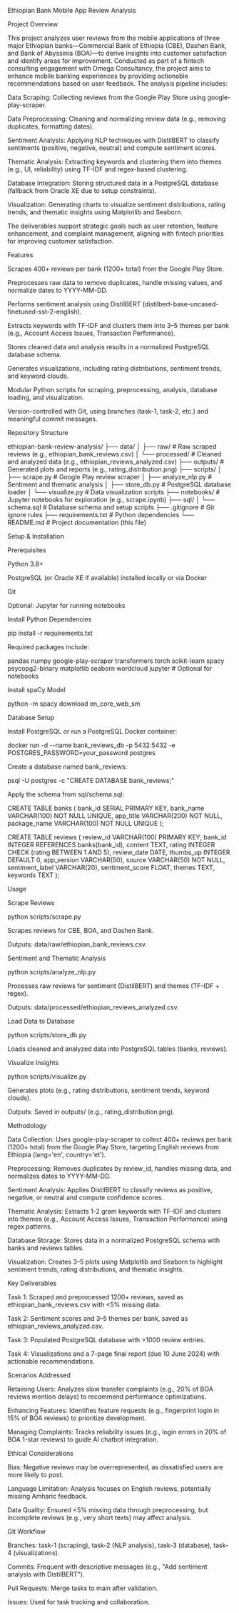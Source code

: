 Ethiopian Bank Mobile App Review Analysis

Project Overview

This project analyzes user reviews from the mobile applications of three major Ethiopian banks—Commercial Bank of Ethiopia (CBE), Dashen Bank, and Bank of Abyssinia (BOA)—to derive insights into customer satisfaction and identify areas for improvement. Conducted as part of a fintech consulting engagement with Omega Consultancy, the project aims to enhance mobile banking experiences by providing actionable recommendations based on user feedback. The analysis pipeline includes:





Data Scraping: Collecting reviews from the Google Play Store using google-play-scraper.



Data Preprocessing: Cleaning and normalizing review data (e.g., removing duplicates, formatting dates).



Sentiment Analysis: Applying NLP techniques with DistilBERT to classify sentiments (positive, negative, neutral) and compute sentiment scores.



Thematic Analysis: Extracting keywords and clustering them into themes (e.g., UI, reliability) using TF-IDF and regex-based clustering.



Database Integration: Storing structured data in a PostgreSQL database (fallback from Oracle XE due to setup constraints).



Visualization: Generating charts to visualize sentiment distributions, rating trends, and thematic insights using Matplotlib and Seaborn.

The deliverables support strategic goals such as user retention, feature enhancement, and complaint management, aligning with fintech priorities for improving customer satisfaction.

Features





Scrapes 400+ reviews per bank (1200+ total) from the Google Play Store.



Preprocesses raw data to remove duplicates, handle missing values, and normalize dates to YYYY-MM-DD.



Performs sentiment analysis using DistilBERT (distilbert-base-uncased-finetuned-sst-2-english).



Extracts keywords with TF-IDF and clusters them into 3–5 themes per bank (e.g., Account Access Issues, Transaction Performance).



Stores cleaned data and analysis results in a normalized PostgreSQL database schema.



Generates visualizations, including rating distributions, sentiment trends, and keyword clouds.



Modular Python scripts for scraping, preprocessing, analysis, database loading, and visualization.



Version-controlled with Git, using branches (task-1, task-2, etc.) and meaningful commit messages.

Repository Structure

ethiopian-bank-review-analysis/
├── data/
│   ├── raw/                      # Raw scraped reviews (e.g., ethiopian_bank_reviews.csv)
│   └── processed/                # Cleaned and analyzed data (e.g., ethiopian_reviews_analyzed.csv)
├── outputs/                      # Generated plots and reports (e.g., rating_distribution.png)
├── scripts/
│   ├── scrape.py                 # Google Play review scraper
│   ├── analyze_nlp.py            # Sentiment and thematic analysis
│   ├── store_db.py               # PostgreSQL database loader
│   └── visualize.py              # Data visualization scripts
├── notebooks/                    # Jupyter notebooks for exploration (e.g., scrape.ipynb)
├── sql/
│   └── schema.sql                # Database schema and setup scripts
├── .gitignore                    # Git ignore rules
├── requirements.txt              # Python dependencies
└── README.md                     # Project documentation (this file)

Setup & Installation

Prerequisites





Python 3.8+



PostgreSQL (or Oracle XE if available) installed locally or via Docker



Git



Optional: Jupyter for running notebooks

Install Python Dependencies

pip install -r requirements.txt

Required packages include:

pandas
numpy
google-play-scraper
transformers
torch
scikit-learn
spacy
psycopg2-binary
matplotlib
seaborn
wordcloud
jupyter  # Optional for notebooks

Install spaCy Model

python -m spacy download en_core_web_sm

Database Setup





Install PostgreSQL or run a PostgreSQL Docker container:

docker run -d --name bank_reviews_db -p 5432:5432 -e POSTGRES_PASSWORD=your_password postgres



Create a database named bank_reviews:

psql -U postgres -c "CREATE DATABASE bank_reviews;"



Apply the schema from sql/schema.sql:

CREATE TABLE banks (
    bank_id SERIAL PRIMARY KEY,
    bank_name VARCHAR(100) NOT NULL UNIQUE,
    app_title VARCHAR(200) NOT NULL,
    package_name VARCHAR(100) NOT NULL UNIQUE
);

CREATE TABLE reviews (
    review_id VARCHAR(100) PRIMARY KEY,
    bank_id INTEGER REFERENCES banks(bank_id),
    content TEXT,
    rating INTEGER CHECK (rating BETWEEN 1 AND 5),
    review_date DATE,
    thumbs_up INTEGER DEFAULT 0,
    app_version VARCHAR(50),
    source VARCHAR(50) NOT NULL,
    sentiment_label VARCHAR(20),
    sentiment_score FLOAT,
    themes TEXT,
    keywords TEXT
);

Usage





Scrape Reviews

python scripts/scrape.py





Scrapes reviews for CBE, BOA, and Dashen Bank.



Outputs: data/raw/ethiopian_bank_reviews.csv.



Sentiment and Thematic Analysis

python scripts/analyze_nlp.py





Processes raw reviews for sentiment (DistilBERT) and themes (TF-IDF + regex).



Outputs: data/processed/ethiopian_reviews_analyzed.csv.



Load Data to Database

python scripts/store_db.py





Loads cleaned and analyzed data into PostgreSQL tables (banks, reviews).



Visualize Insights

python scripts/visualize.py





Generates plots (e.g., rating distributions, sentiment trends, keyword clouds).



Outputs: Saved in outputs/ (e.g., rating_distribution.png).

Methodology





Data Collection: Uses google-play-scraper to collect 400+ reviews per bank (1200+ total) from the Google Play Store, targeting English reviews from Ethiopia (lang='en', country='et').



Preprocessing: Removes duplicates by review_id, handles missing data, and normalizes dates to YYYY-MM-DD.



Sentiment Analysis: Applies DistilBERT to classify reviews as positive, negative, or neutral and compute confidence scores.



Thematic Analysis: Extracts 1-2 gram keywords with TF-IDF and clusters into themes (e.g., Account Access Issues, Transaction Performance) using regex patterns.



Database Storage: Stores data in a normalized PostgreSQL schema with banks and reviews tables.



Visualization: Creates 3–5 plots using Matplotlib and Seaborn to highlight sentiment trends, rating distributions, and thematic insights.

Key Deliverables





Task 1: Scraped and preprocessed 1200+ reviews, saved as ethiopian_bank_reviews.csv with <5% missing data.



Task 2: Sentiment scores and 3–5 themes per bank, saved as ethiopian_reviews_analyzed.csv.



Task 3: Populated PostgreSQL database with >1000 review entries.



Task 4: Visualizations and a 7-page final report (due 10 June 2024) with actionable recommendations.

Scenarios Addressed





Retaining Users: Analyzes slow transfer complaints (e.g., 20% of BOA reviews mention delays) to recommend performance optimizations.



Enhancing Features: Identifies feature requests (e.g., fingerprint login in 15% of BOA reviews) to prioritize development.



Managing Complaints: Tracks reliability issues (e.g., login errors in 20% of BOA 1-star reviews) to guide AI chatbot integration.

Ethical Considerations





Bias: Negative reviews may be overrepresented, as dissatisfied users are more likely to post.



Language Limitation: Analysis focuses on English reviews, potentially missing Amharic feedback.



Data Quality: Ensured <5% missing data through preprocessing, but incomplete reviews (e.g., very short texts) may affect analysis.

Git Workflow





Branches: task-1 (scraping), task-2 (NLP analysis), task-3 (database), task-4 (visualizations).



Commits: Frequent with descriptive messages (e.g., "Add sentiment analysis with DistilBERT").



Pull Requests: Merge tasks to main after validation.



Issues: Used for task tracking and collaboration.

